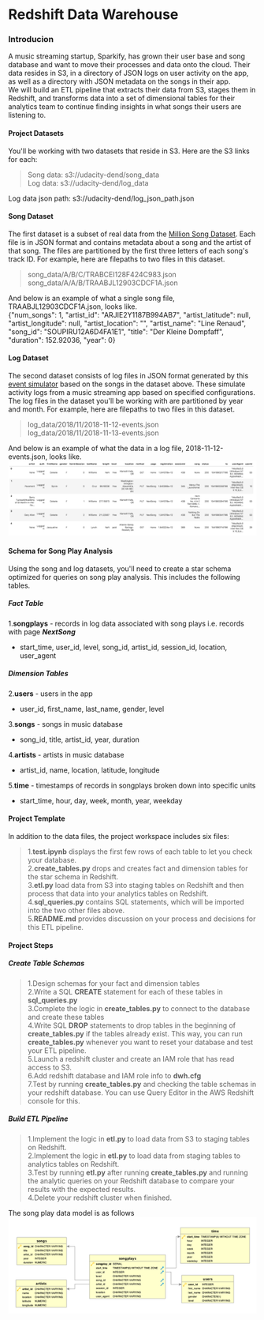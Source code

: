 # Redshift Data Warehouse

### Introducion
A music streaming startup, Sparkify, has grown their user base and song database and want to move their processes and data onto the cloud. Their data resides in S3, in a directory of JSON logs on user activity on the app, as well as a directory with JSON metadata on the songs in their app.  
We will build an ETL pipeline that extracts their data from S3, stages them in Redshift, and transforms data into a set of dimensional tables for their analytics team to continue finding insights in what songs their users are listening to. 

#### Project Datasets
You'll be working with two datasets that reside in S3. Here are the S3 links for each:
> Song data: s3://udacity-dend/song_data  
> Log data: s3://udacity-dend/log_data  

Log data json path: s3://udacity-dend/log_json_path.json

#### Song Dataset
The first dataset is a subset of real data from the [Million Song Dataset](https://labrosa.ee.columbia.edu/millionsong/). Each file is in JSON format and contains metadata about a song and the artist of that song. The files are partitioned by the first three letters of each song's track ID. For example, here are filepaths to two files in this dataset.  
> song_data/A/B/C/TRABCEI128F424C983.json
> song_data/A/A/B/TRAABJL12903CDCF1A.json

And below is an example of what a single song file, TRAABJL12903CDCF1A.json, looks like.  
    {"num_songs": 1, "artist_id": "ARJIE2Y1187B994AB7", "artist_latitude": null, "artist_longitude": null, "artist_location": "", "artist_name": "Line Renaud", "song_id": "SOUPIRU12A6D4FA1E1", "title": "Der Kleine Dompfaff", "duration": 152.92036, "year": 0}  

#### Log Dataset
The second dataset consists of log files in JSON format generated by this [event simulator](https://github.com/Interana/eventsim) based on the songs in the dataset above. These simulate activity logs from a music streaming app based on specified configurations.  
The log files in the dataset you'll be working with are partitioned by year and month. For example, here are filepaths to two files in this dataset.  
> log_data/2018/11/2018-11-12-events.json  
> log_data/2018/11/2018-11-13-events.json  

And below is an example of what the data in a log file, 2018-11-12-events.json, looks like.  
![Log data file](log-data.png "Log data file")  


#### Schema for Song Play Analysis
Using the song and log datasets, you'll need to create a star schema optimized for queries on song play analysis. This includes the following tables.  
##### Fact Table
1.**songplays** - records in log data associated with song plays i.e. records with page ***NextSong***  
- start_time, user_id, level, song_id, artist_id, session_id, location, user_agent  

##### Dimension Tables
2.**users** - users in the app
- user_id, first_name, last_name, gender, level

3.**songs** - songs in music database  
- song_id, title, artist_id, year, duration  

4.**artists** - artists in music database  
-  artist_id, name, location, latitude, longitude  

5.**time** - timestamps of records in songplays broken down into specific units  
- start_time, hour, day, week, month, year, weekday  


#### Project Template
In addition to the data files, the project workspace includes six files:

> 1.**test.ipynb** displays the first few rows of each table to let you check your database.  
> 2.**create_tables.py** drops and creates fact and dimension tables for the star schema in Redshift.  
> 3.**etl.py** load data from S3 into staging tables on Redshift and then process that data into your analytics tables on Redshift.  
> 4.**sql_queries.py** contains SQL statements, which will be imported into the two other files above.  
> 5.**README.md** provides discussion on your process and decisions for this ETL pipeline.  


#### Project Steps
##### Create Table Schemas
> 1.Design schemas for your fact and dimension tables  
> 2.Write a SQL **CREATE** statement for each of these tables in **sql_queries.py**  
> 3.Complete the logic in **create_tables.py** to connect to the database and create these tables  
> 4.Write SQL **DROP** statements to drop tables in the beginning of **create_tables.py** if the tables already exist. This way, you can run **create_tables.py** whenever you want to reset your database and test your ETL pipeline.  
> 5.Launch a redshift cluster and create an IAM role that has read access to S3.  
> 6.Add redshift database and IAM role info to **dwh.cfg**   
> 7.Test by running **create_tables.py** and checking the table schemas in your redshift database. You can use Query Editor in the AWS Redshift console for this.  

##### Build ETL Pipeline
> 1.Implement the logic in **etl.py** to load data from S3 to staging tables on Redshift.  
> 2.Implement the logic in **etl.py** to load data from staging tables to analytics tables on Redshift.  
> 3.Test by running **etl.py** after running **create_tables.py** and running the analytic queries on your Redshift database to compare your results with the expected results.  
> 4.Delete your redshift cluster when finished.  

The song play data model is as follows
![Song ERD file](Song_ERD.png "Song ERD file")  
